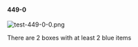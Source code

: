 #### 449-0
![test-449-0-0.png](https://github.com/lil-lab/nlvr/raw/master/nlvr/test/images/6/test-449-0-0.png "test-449-0-0.png")

There are 2 boxes with at least 2 blue items
